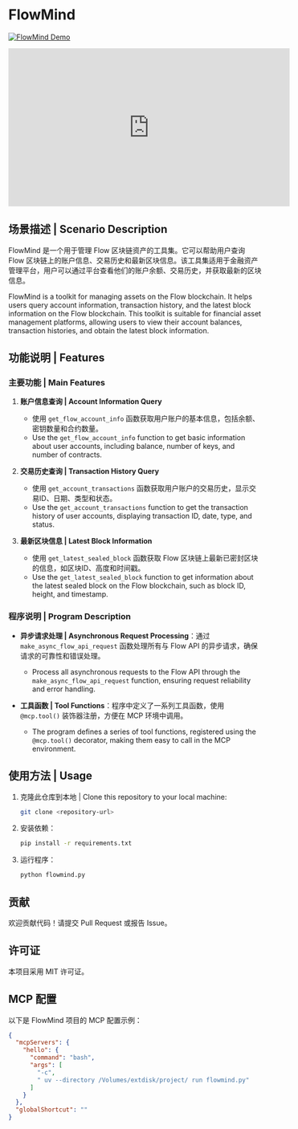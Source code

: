 # FlowMind

[![FlowMind Demo](https://img.shields.io/badge/Demo-YouTube-red)](https://youtu.be/JNRCuF2ihz4?si=ZfjErAQkJG-eIIeg)

<iframe width="560" height="315" src="https://youtu.be/EHca03gn3Z0?si=xl04feONjfIXb0be" title="YouTube video player" frameborder="0" allow="accelerometer; autoplay; clipboard-write; encrypted-media; gyroscope; picture-in-picture" allowfullscreen></iframe>

## 场景描述 | Scenario Description

FlowMind 是一个用于管理 Flow 区块链资产的工具集。它可以帮助用户查询 Flow 区块链上的账户信息、交易历史和最新区块信息。该工具集适用于金融资产管理平台，用户可以通过平台查看他们的账户余额、交易历史，并获取最新的区块信息。

FlowMind is a toolkit for managing assets on the Flow blockchain. It helps users query account information, transaction history, and the latest block information on the Flow blockchain. This toolkit is suitable for financial asset management platforms, allowing users to view their account balances, transaction histories, and obtain the latest block information.

## 功能说明 | Features

### 主要功能 | Main Features

1. **账户信息查询 | Account Information Query**
   - 使用 `get_flow_account_info` 函数获取用户账户的基本信息，包括余额、密钥数量和合约数量。
   - Use the `get_flow_account_info` function to get basic information about user accounts, including balance, number of keys, and number of contracts.

2. **交易历史查询 | Transaction History Query**
   - 使用 `get_account_transactions` 函数获取用户账户的交易历史，显示交易ID、日期、类型和状态。
   - Use the `get_account_transactions` function to get the transaction history of user accounts, displaying transaction ID, date, type, and status.

3. **最新区块信息 | Latest Block Information**
   - 使用 `get_latest_sealed_block` 函数获取 Flow 区块链上最新已密封区块的信息，如区块ID、高度和时间戳。
   - Use the `get_latest_sealed_block` function to get information about the latest sealed block on the Flow blockchain, such as block ID, height, and timestamp.

### 程序说明 | Program Description

- **异步请求处理 | Asynchronous Request Processing**：通过 `make_async_flow_api_request` 函数处理所有与 Flow API 的异步请求，确保请求的可靠性和错误处理。
  - Process all asynchronous requests to the Flow API through the `make_async_flow_api_request` function, ensuring request reliability and error handling.
  
- **工具函数 | Tool Functions**：程序中定义了一系列工具函数，使用 `@mcp.tool()` 装饰器注册，方便在 MCP 环境中调用。
  - The program defines a series of tool functions, registered using the `@mcp.tool()` decorator, making them easy to call in the MCP environment.

## 使用方法 | Usage

1. 克隆此仓库到本地 | Clone this repository to your local machine:
   ```bash
   git clone <repository-url>
   ```
2. 安装依赖：
   ```bash
   pip install -r requirements.txt
   ```
3. 运行程序：
   ```bash
   python flowmind.py
   ```

## 贡献
欢迎贡献代码！请提交 Pull Request 或报告 Issue。

## 许可证
本项目采用 MIT 许可证。

## MCP 配置

以下是 FlowMind 项目的 MCP 配置示例：

```json
{
  "mcpServers": {
    "hello": {
      "command": "bash",
      "args": [
        "-c",
        " uv --directory /Volumes/extdisk/project/ run flowmind.py"
      ]
    }
  },
  "globalShortcut": ""
}
```
